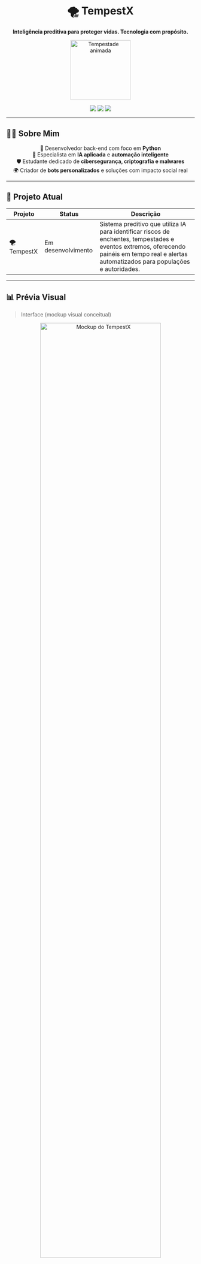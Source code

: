 <h1 align="center">🌪️ TempestX</h1>
<p align="center"><strong>Inteligência preditiva para proteger vidas. Tecnologia com propósito.</strong></p>

<p align="center">
  <img src="https://media.giphy.com/media/h8iZ0gTn4AtfZ3Bzsw/giphy.gif" width="160" alt="Tempestade animada"/>
</p>

<p align="center">
  <img src="https://img.shields.io/badge/Status-Em%20Desenvolvimento-orange?style=for-the-badge"/>
  <img src="https://img.shields.io/badge/IA-Preditiva-blue?style=for-the-badge"/>
  <img src="https://img.shields.io/badge/Python-3.11-blue?style=for-the-badge&logo=python&logoColor=white"/>
</p>

---

## 👨‍💻 Sobre Mim

<div align="center">

🎯 Desenvolvedor back-end com foco em **Python**  
🧠 Especialista em **IA aplicada** e **automação inteligente**  
🛡️ Estudante dedicado de **cibersegurança, criptografia e malwares**  
🌍 Criador de **bots personalizados** e soluções com impacto social real  

</div>

---

## 🚧 Projeto Atual

| Projeto      | Status              | Descrição |
|--------------|---------------------|-----------|
| 🌪️ TempestX | Em desenvolvimento  | Sistema preditivo que utiliza IA para identificar riscos de enchentes, tempestades e eventos extremos, oferecendo painéis em tempo real e alertas automatizados para populações e autoridades. |

---

## 📊 Prévia Visual

> Interface (mockup visual conceitual)

<p align="center">
  <img src="https://raw.githubusercontent.com/paulinho-dev/tempestx/main/assets/mockup-tempestx.png" width="80%" alt="Mockup do TempestX"/>
</p>

<p align="center"><i>⚠️ Imagem ilustrativa da futura dashboard do sistema.</i></p>

---

## 🧠 Tecnologias & Ferramentas

<div align="center">

<img src="https://img.shields.io/badge/Python-3670A0?style=for-the-badge&logo=python&logoColor=white"/>
<img src="https://img.shields.io/badge/Flask-000000?style=for-the-badge&logo=flask"/>
<img src="https://img.shields.io/badge/Streamlit-FF4B4B?style=for-the-badge&logo=streamlit&logoColor=white"/>
<img src="https://img.shields.io/badge/TensorFlow-FF6F00?style=for-the-badge&logo=tensorflow&logoColor=white"/>
<img src="https://img.shields.io/badge/Scikit--Learn-F7931E?style=for-the-badge&logo=scikit-learn&logoColor=white"/>
<img src="https://img.shields.io/badge/HTML-E34F26?style=for-the-badge&logo=html5&logoColor=white"/>
<img src="https://img.shields.io/badge/CSS-1572B6?style=for-the-badge&logo=css3&logoColor=white"/>
<img src="https://img.shields.io/badge/JavaScript-F7DF1E?style=for-the-badge&logo=javascript&logoColor=black"/>

</div>

---

## 🌐 Contato

<p align="center">
  <a href="https://instagram.com/santtlx" target="_blank">
    <img src="https://img.shields.io/badge/@santtlx-%23E4405F.svg?style=for-the-badge&logo=instagram&logoColor=white" alt="Instagram">
  </a>
  <a href="https://discord.com/users/1094983285043642498" target="_blank">
    <img src="https://img.shields.io/badge/Discord-%237289DA.svg?style=for-the-badge&logo=discord&logoColor=white" alt="Discord">
  </a>
</p>

---

<p align="center"><i>“Não escrevo código apenas por paixão, mas por missão. Cada algoritmo pode alertar, proteger e transformar realidades.”</i></p>